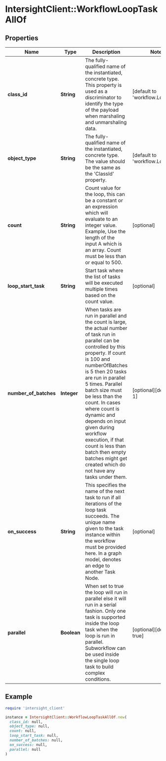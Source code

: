 # IntersightClient::WorkflowLoopTaskAllOf

## Properties

| Name | Type | Description | Notes |
| ---- | ---- | ----------- | ----- |
| **class_id** | **String** | The fully-qualified name of the instantiated, concrete type. This property is used as a discriminator to identify the type of the payload when marshaling and unmarshaling data. | [default to &#39;workflow.LoopTask&#39;] |
| **object_type** | **String** | The fully-qualified name of the instantiated, concrete type. The value should be the same as the &#39;ClassId&#39; property. | [default to &#39;workflow.LoopTask&#39;] |
| **count** | **String** | Count value for the loop, this can be a constant or an expression which will evaluate to an integer value. Example, Use the length of the input A which is an array. Count must be less than or equal to 500. | [optional] |
| **loop_start_task** | **String** | Start task where the list of tasks will be executed multiple times based on the count value. | [optional] |
| **number_of_batches** | **Integer** | When tasks are run in parallel and the count is large, the actual number of task run in parallel can be controlled by this property. If count is 100 and numberOfBatches is 5 then 20 tasks are run in parallel 5 times. Parallel batch size must be less than the count. In cases where count is dynamic and depends on input given during workflow execution, if that count is less than batch then empty batches might get created which do not have any tasks under them. | [optional][default to 1] |
| **on_success** | **String** | This specifies the name of the next task to run if all iterations of the loop task succeeds. The unique name given to the task instance within the workflow must be provided here. In a graph model, denotes an edge to another Task Node. | [optional] |
| **parallel** | **Boolean** | When set to true the loop will run in parallel else it will run in a serial fashion. Only one task is supported inside the loop task when the loop is run in parallel. Subworkflow can be used inside the single loop task to build complex conditions. | [optional][default to true] |

## Example

```ruby
require 'intersight_client'

instance = IntersightClient::WorkflowLoopTaskAllOf.new(
  class_id: null,
  object_type: null,
  count: null,
  loop_start_task: null,
  number_of_batches: null,
  on_success: null,
  parallel: null
)
```

